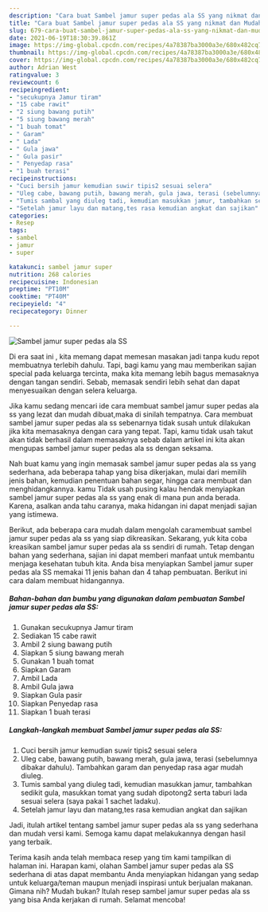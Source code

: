 ```yaml
---
description: "Cara buat Sambel jamur super pedas ala SS yang nikmat dan Mudah Dibuat"
title: "Cara buat Sambel jamur super pedas ala SS yang nikmat dan Mudah Dibuat"
slug: 679-cara-buat-sambel-jamur-super-pedas-ala-ss-yang-nikmat-dan-mudah-dibuat
date: 2021-06-19T18:30:39.861Z
image: https://img-global.cpcdn.com/recipes/4a78387ba3000a3e/680x482cq70/sambel-jamur-super-pedas-ala-ss-foto-resep-utama.jpg
thumbnail: https://img-global.cpcdn.com/recipes/4a78387ba3000a3e/680x482cq70/sambel-jamur-super-pedas-ala-ss-foto-resep-utama.jpg
cover: https://img-global.cpcdn.com/recipes/4a78387ba3000a3e/680x482cq70/sambel-jamur-super-pedas-ala-ss-foto-resep-utama.jpg
author: Adrian West
ratingvalue: 3
reviewcount: 6
recipeingredient:
- "secukupnya Jamur tiram"
- "15 cabe rawit"
- "2 siung bawang putih"
- "5 siung bawang merah"
- "1 buah tomat"
- " Garam"
- " Lada"
- " Gula jawa"
- " Gula pasir"
- " Penyedap rasa"
- "1 buah terasi"
recipeinstructions:
- "Cuci bersih jamur kemudian suwir tipis2 sesuai selera"
- "Uleg cabe, bawang putih, bawang merah, gula jawa, terasi (sebelumnya dibakar dahulu). Tambahkan garam dan penyedap rasa agar mudah diuleg."
- "Tumis sambal yang diuleg tadi, kemudian masukkan jamur, tambahkan sedikit gula, masukkan tomat yang sudah dipotong2 serta taburi lada sesuai selera (saya pakai 1 sachet ladaku)."
- "Setelah jamur layu dan matang,tes rasa kemudian angkat dan sajikan"
categories:
- Resep
tags:
- sambel
- jamur
- super

katakunci: sambel jamur super 
nutrition: 268 calories
recipecuisine: Indonesian
preptime: "PT10M"
cooktime: "PT40M"
recipeyield: "4"
recipecategory: Dinner

---
```



![Sambel jamur super pedas ala SS](https://img-global.cpcdn.com/recipes/4a78387ba3000a3e/680x482cq70/sambel-jamur-super-pedas-ala-ss-foto-resep-utama.jpg)

Di era  saat ini , kita memang dapat memesan masakan jadi tanpa kudu repot membuatnya terlebih dahulu. Tapi, bagi kamu yang mau memberikan sajian special pada keluarga tercinta, maka kita memang lebih bagus memasaknya dengan tangan sendiri. Sebab, memasak sendiri lebih sehat dan dapat menyesuaikan dengan selera keluarga.

Jika kamu sedang mencari ide cara membuat sambel jamur super pedas ala ss yang lezat dan mudah dibuat,maka di sinilah tempatnya. Cara membuat sambel jamur super pedas ala ss  sebenarnya tidak susah untuk dilakukan jika kita memasaknya dengan cara yang tepat. Tapi, kamu tidak usah takut akan tidak berhasil dalam memasaknya 
sebab dalam artikel ini kita akan mengupas sambel jamur super pedas ala ss dengan seksama.  



Nah buat kamu yang ingin memasak sambel jamur super pedas ala ss yang sederhana, ada beberapa tahap yang bisa dikerjakan, mulai dari memilih jenis bahan, kemudian penentuan bahan segar, hingga cara membuat dan menghidangkannya. kamu Tidak usah pusing kalau hendak menyiapkan sambel jamur super pedas ala ss yang enak di mana pun anda berada. Karena, asalkan anda  tahu caranya, maka hidangan ini dapat menjadi sajian yang istimewa.

Berikut, ada beberapa cara mudah dalam mengolah caramembuat sambel jamur super pedas ala ss yang siap dikreasikan. Sekarang, yuk kita coba kreasikan sambel jamur super pedas ala ss sendiri di rumah. Tetap dengan bahan yang sederhana, sajian ini dapat memberi manfaat untuk membantu menjaga kesehatan tubuh kita. Anda bisa menyiapkan Sambel jamur super pedas ala SS memakai 11 jenis bahan dan 4 tahap pembuatan. Berikut ini cara dalam membuat hidangannya.

<!--inarticleads1-->

##### Bahan-bahan dan bumbu yang digunakan dalam pembuatan Sambel jamur super pedas ala SS:

1. Gunakan secukupnya Jamur tiram
1. Sediakan 15 cabe rawit
1. Ambil 2 siung bawang putih
1. Siapkan 5 siung bawang merah
1. Gunakan 1 buah tomat
1. Siapkan  Garam
1. Ambil  Lada
1. Ambil  Gula jawa
1. Siapkan  Gula pasir
1. Siapkan  Penyedap rasa
1. Siapkan 1 buah terasi




<!--inarticleads2-->

##### Langkah-langkah membuat Sambel jamur super pedas ala SS:

1. Cuci bersih jamur kemudian suwir tipis2 sesuai selera
1. Uleg cabe, bawang putih, bawang merah, gula jawa, terasi (sebelumnya dibakar dahulu). Tambahkan garam dan penyedap rasa agar mudah diuleg.
1. Tumis sambal yang diuleg tadi, kemudian masukkan jamur, tambahkan sedikit gula, masukkan tomat yang sudah dipotong2 serta taburi lada sesuai selera (saya pakai 1 sachet ladaku).
1. Setelah jamur layu dan matang,tes rasa kemudian angkat dan sajikan




Jadi, itulah artikel tentang  sambel jamur super pedas ala ss  yang sederhana dan mudah versi kami. Semoga kamu dapat melakukannya dengan hasil yang terbaik. 

Terima kasih anda telah membaca resep yang tim kami tampilkan di halaman ini. Harapan kami, olahan  Sambel jamur super pedas ala SS sederhana di atas dapat membantu Anda menyiapkan hidangan yang sedap untuk keluarga/teman maupun menjadi inspirasi untuk berjualan makanan. Gimana nih? Mudah bukan? Itulah resep sambel jamur super pedas ala ss yang bisa Anda kerjakan di rumah. Selamat mencoba!

